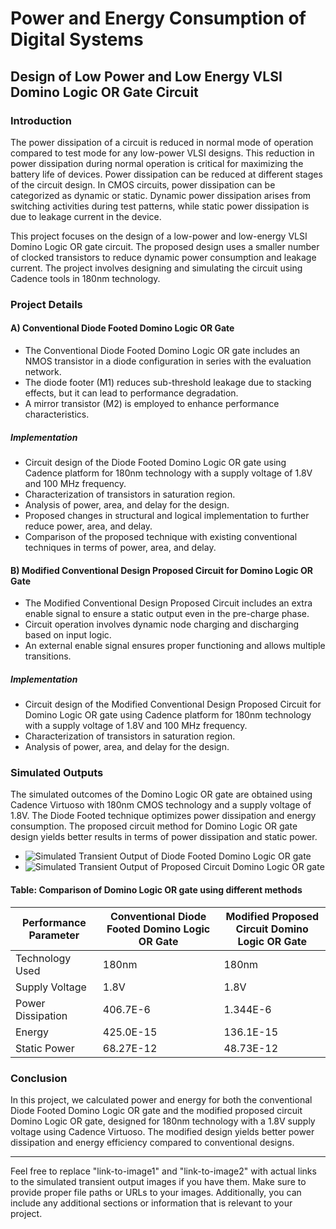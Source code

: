 # Power and Energy Consumption of Digital Systems

## Design of Low Power and Low Energy VLSI Domino Logic OR Gate Circuit

### Introduction

The power dissipation of a circuit is reduced in normal mode of operation compared to test mode for any low-power VLSI designs. This reduction in power dissipation during normal operation is critical for maximizing the battery life of devices. Power dissipation can be reduced at different stages of the circuit design. In CMOS circuits, power dissipation can be categorized as dynamic or static. Dynamic power dissipation arises from switching activities during test patterns, while static power dissipation is due to leakage current in the device.

This project focuses on the design of a low-power and low-energy VLSI Domino Logic OR gate circuit. The proposed design uses a smaller number of clocked transistors to reduce dynamic power consumption and leakage current. The project involves designing and simulating the circuit using Cadence tools in 180nm technology.

### Project Details

#### A) Conventional Diode Footed Domino Logic OR Gate

- The Conventional Diode Footed Domino Logic OR gate includes an NMOS transistor in a diode configuration in series with the evaluation network.
- The diode footer (M1) reduces sub-threshold leakage due to stacking effects, but it can lead to performance degradation.
- A mirror transistor (M2) is employed to enhance performance characteristics.

##### Implementation

- Circuit design of the Diode Footed Domino Logic OR gate using Cadence platform for 180nm technology with a supply voltage of 1.8V and 100 MHz frequency.
- Characterization of transistors in saturation region.
- Analysis of power, area, and delay for the design.
- Proposed changes in structural and logical implementation to further reduce power, area, and delay.
- Comparison of the proposed technique with existing conventional techniques in terms of power, area, and delay.

#### B) Modified Conventional Design Proposed Circuit for Domino Logic OR Gate

- The Modified Conventional Design Proposed Circuit includes an extra enable signal to ensure a static output even in the pre-charge phase.
- Circuit operation involves dynamic node charging and discharging based on input logic.
- An external enable signal ensures proper functioning and allows multiple transitions.

##### Implementation

- Circuit design of the Modified Conventional Design Proposed Circuit for Domino Logic OR gate using Cadence platform for 180nm technology with a supply voltage of 1.8V and 100 MHz frequency.
- Characterization of transistors in saturation region.
- Analysis of power, area, and delay for the design.

### Simulated Outputs

The simulated outcomes of the Domino Logic OR gate are obtained using Cadence Virtuoso with 180nm CMOS technology and a supply voltage of 1.8V. The Diode Footed technique optimizes power dissipation and energy consumption. The proposed circuit method for Domino Logic OR gate design yields better results in terms of power dissipation and static power.

- ![Simulated Transient Output of Diode Footed Domino Logic OR gate](link-to-image1)
- ![Simulated Transient Output of Proposed Circuit Domino Logic OR gate](link-to-image2)

#### Table: Comparison of Domino Logic OR gate using different methods

| Performance Parameter | Conventional Diode Footed Domino Logic OR Gate | Modified Proposed Circuit Domino Logic OR Gate |
|-----------------------|--------------------------------------------------|--------------------------------------------------|
| Technology Used       | 180nm                                            | 180nm                                            |
| Supply Voltage        | 1.8V                                             | 1.8V                                             |
| Power Dissipation     | 406.7E-6                                         | 1.344E-6                                         |
| Energy                | 425.0E-15                                        | 136.1E-15                                        |
| Static Power          | 68.27E-12                                        | 48.73E-12                                        |

### Conclusion

In this project, we calculated power and energy for both the conventional Diode Footed Domino Logic OR gate and the modified proposed circuit Domino Logic OR gate, designed for 180nm technology with a 1.8V supply voltage using Cadence Virtuoso. The modified design yields better power dissipation and energy efficiency compared to conventional designs.

---

Feel free to replace "link-to-image1" and "link-to-image2" with actual links to the simulated transient output images if you have them. Make sure to provide proper file paths or URLs to your images. Additionally, you can include any additional sections or information that is relevant to your project.
